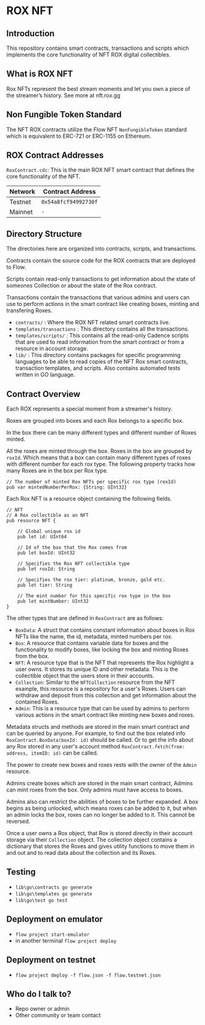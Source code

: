 # ROX NFT #

## Introduction

This repository contains smart contracts, transactions and scripts
which implements the core functionality of NFT ROX digital collectibles.

## What is ROX NFT

Rox NFTs represent the best stream moments and let you own a piece of the streamer’s history.
See more at nft.rox.gg

## Non Fungible Token Standard

The NFT ROX contracts utilize the Flow NFT `NonFungibleToken` standard which is equivalent to ERC-721 or ERC-1155 on Ethereum.

## ROX Contract Addresses

`RoxContract.cdc`: This is the main ROX NFT smart contract that defines
the core functionality of the NFT.

| Network | Contract Address     |
|---------|----------------------|
| Testnet | `0x54a8fcf94992730f` |
| Mainnet | `-` |

## Directory Structure

The directories here are organized into contracts, scripts, and transactions.

Contracts contain the source code for the ROX contracts that are deployed to Flow.

Scripts contain read-only transactions to get information about
the state of someones Collection or about the state of the Rox contract.

Transactions contain the transactions that various admins and users can use
to perform actions in the smart contract like creating boxes,
minting and transfering Roxes.

 - `contracts/` : Where the ROX NFT related smart contracts live.
 - `templates/transactions` : This directory contains all the transactions.
 - `templates/scripts/`  : This contains all the read-only Cadence scripts 
 that are used to read information from the smart contract
 or from a resource in account storage.
 - `lib/` : This directory contains packages for specific programming languages
 to be able to read copies of the NFT Rox smart contracts, transaction templates,
 and scripts. Also contains automated tests written in GO language.

## Contract Overview

Each ROX represents a special moment from a streamer's history.

Roxes are grouped into boxes and each Rox belongs to a specific box.

In the box there can be many different types and different number of Roxes minted.

All the roxes are minted through the box. Roxes in the box are grouped by `roxId`.
Which means that a box can contain many different types of roxes with different number for each rox type. The following property tracks how many Roxes are in the box per Rox type.

```
// The number of minted Rox NFTs per specific rox type (roxId)
pub var mintedNumberPerRox: {String: UInt32}
```

Each Rox NFT is a resource object containing the following fields.

```cadence
// NFT
// A Rox collectible as an NFT
pub resource NFT {

    // Global unique rox id
    pub let id: UInt64

    // Id of the box that the Rox comes from
    pub let boxId: UInt32

    // Specifies the Rox NFT collectible type
    pub let roxId: String

    // Specifies the rox tier: platinum, bronze, gold etc.
    pub let tier: String
        
    // The mint number for this specific rox type in the box
    pub let mintNumber: UInt32
}
```

The other types that are defined in `RoxContract` are as follows:

 - `BoxData`: A struct that contains constant information about boxes in Rox NFTs
    like the name, the id, metadata, minted numbers per rox.
 - `Box`: A resource that contains variable data for boxes 
    and the functionality to modify boxes,
    like locking the box and minting Roxes from the box.
 - `NFT`: A resource type that is the NFT that represents the Rox
    highlight a user owns. It stores its unique ID and other metadata. This
    is the collectible object that the users store in their accounts.
 - `Collection`: Similar to the `NFTCollection` resource from the NFT
    example, this resource is a repository for a user's Roxes.  Users can
    withdraw and deposit from this collection and get information about the 
    contained Roxes.
 - `Admin`: This is a resource type that can be used by admins to perform
    various actions in the smart contract like minting new boxes and roxes.

Metadata structs and methods are stored in the main smart contract
and can be queried by anyone. For example, to find out the box related info
`RoxContract.BoxData(boxId: id)` should be called. Or to get the info about any Rox stored in any user's account method `RoxContract.fetch(from: address, itemID: id)` can be called.

The power to create new boxes and roxes rests 
with the owner of the `Admin` resource.

Admins create boxes which are stored in the main smart contract,
Admins can mint roxes from the box. Only admins must have access to boxes.

Admins also can restrict the abilities of boxes to be further expanded.
A box begins as being unlocked, which means roxes can be added to it,
but when an admin locks the box, roxes can no longer be added to it. 
This cannot be reversed.

Once a user owns a Rox object, that Rox is stored directly 
in their account storage via their `Collection` object. The collection object
contains a dictionary that stores the Roxes and gives utility functions
to move them in and out and to read data about the collection and its Roxes.

## Testing

- `lib\go\contracts go generate`
- `lib\go\templates go generate`
- `lib\go\test go test`

## Deployment on emulator

- `flow project start-emulator`
- in another terminal `flow project deploy`

## Deployment on testnet

- `flow project deploy -f flow.json -f flow.testnet.json`

## Who do I talk to?

* Repo owner or admin
* Other community or team contact